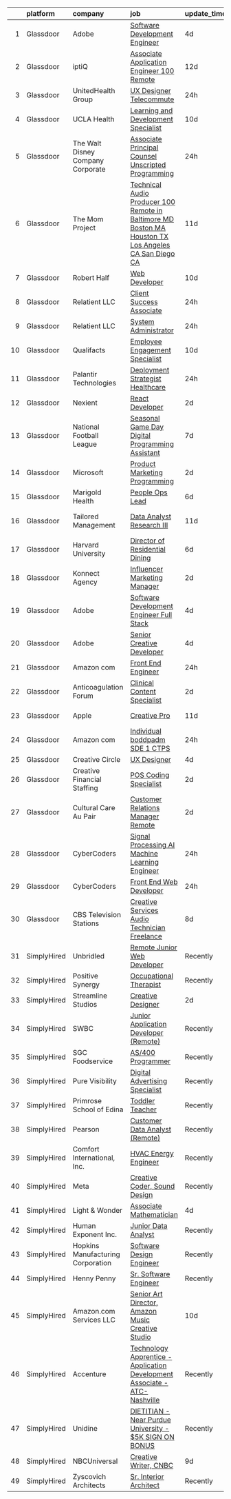 

|    | platform    | company                            | job                                                                                                                                                                                                                                                                                                                                                                                                                                                                                                                                                                                                                                                                                                                                                                                                                                                                                                                                                                                                                                                                                                                                                                                                                                                                                                                                                                                                                                                                                                                       | update_time   | location                    |
|---:|:------------|:-----------------------------------|:--------------------------------------------------------------------------------------------------------------------------------------------------------------------------------------------------------------------------------------------------------------------------------------------------------------------------------------------------------------------------------------------------------------------------------------------------------------------------------------------------------------------------------------------------------------------------------------------------------------------------------------------------------------------------------------------------------------------------------------------------------------------------------------------------------------------------------------------------------------------------------------------------------------------------------------------------------------------------------------------------------------------------------------------------------------------------------------------------------------------------------------------------------------------------------------------------------------------------------------------------------------------------------------------------------------------------------------------------------------------------------------------------------------------------------------------------------------------------------------------------------------------------|:--------------|:----------------------------|
|  1 | Glassdoor   | Adobe                              | [Software Development Engineer](https://www.glassdoor.com/partner/jobListing.htm?pos=125&ao=1136043&s=58&guid=00000182101fdb8c87fdd9eeda8f9657&src=GD_JOB_AD&t=SR&vt=w&cs=1_e9135c3a&cb=1658127899993&jobListingId=1008003554571&jrtk=3-0-1g881vmuh2go4001-1g881vmv3ii3l800-b5be631a4082e851-)                                                                                                                                                                                                                                                                                                                                                                                                                                                                                                                                                                                                                                                                                                                                                                                                                                                                                                                                                                                                                                                                                                                                                                                                                            | 4d            | San Jose, CA                |
|  2 | Glassdoor   | iptiQ                              | [Associate Application Engineer   100  Remote](https://www.glassdoor.com/partner/jobListing.htm?pos=127&ao=1136043&s=58&guid=00000182101fdb8c87fdd9eeda8f9657&src=GD_JOB_AD&t=SR&vt=w&cs=1_55920068&cb=1658127899998&jobListingId=1007985889294&jrtk=3-0-1g881vmuh2go4001-1g881vmv3ii3l800-7daa09fb47151b72-)                                                                                                                                                                                                                                                                                                                                                                                                                                                                                                                                                                                                                                                                                                                                                                                                                                                                                                                                                                                                                                                                                                                                                                                                             | 12d           | Kansas City, MO             |
|  3 | Glassdoor   | UnitedHealth Group                 | [UX Designer   Telecommute](https://www.glassdoor.com/partner/jobListing.htm?pos=109&ao=1110586&s=58&guid=00000182101fdb8c87fdd9eeda8f9657&src=GD_JOB_AD&t=SR&vt=w&cs=1_b0b8a499&cb=1658127899992&jobListingId=1008011106469&cpc=F41FEAB56D215062&jrtk=3-0-1g881vmuh2go4001-1g881vmv3ii3l800-98bfcfcf4b77565a--6NYlbfkN0C8O9VKdOj_1Zh75e9_CvYhSsWVxS1Pvi5WUWhsf4w7FOqiBDV5gLd8UJrG7vSEtbuVIqEurz7H79cfViAr55EGaRf-8GyQEmMl7ZpGp60rRSnywwuJhfkLpEVsecywcEdp9zwd5riwSVp1i2KuNWq8UrVXu6mZ807XoFfyVYN-szIbP1PbJKqkGbj-J-Cix5N6gzuKB6qPNDhF4bio9O7ceBpH94EySC4pAbmHV8_OrSnDb5zvGWOxgD8-v8zp7JZkyfL0Wh0DFEfMlE_lfPnH6hzes1SExw0ZWd03izLKtlCXFU7ZV0aJWa6QO1WAck4cgRi_uCNHYMrDwCfIcjUcOLqlDKz1xqlZdBop5ApBjTZrgO6OHa5G05vazh_nN34xndBdxF7jMBtGaQwZkeu_Uw19gUmucFbguV_K04DMwA%3D%3D)                                                                                                                                                                                                                                                                                                                                                                                                                                                                                                                                                                                                                                                                                                                                               | 24h           | Seattle, WA                 |
|  4 | Glassdoor   | UCLA Health                        | [Learning and Development Specialist](https://www.glassdoor.com/partner/jobListing.htm?pos=110&ao=1110586&s=58&guid=00000182101fdb8c87fdd9eeda8f9657&src=GD_JOB_AD&t=SR&vt=w&cs=1_1c0cfdf3&cb=1658127899992&jobListingId=1007990782796&cpc=1160948BCBA38B5B&jrtk=3-0-1g881vmuh2go4001-1g881vmv3ii3l800-330d993920ff7a31--6NYlbfkN0DsE7ViekIsjp64t_8fXghHOV1s5s2e0k6cDP9wEyz_6tOierAtAOrZ7IjmluqCd6Xqz2k-Vr2jJ8WfNTwdHuoqJTq0UXRKHkILeW7YTXZwUDrQnUkY24iQm629VIBjksYgvNMwuwYUoHR1Ql1-sdTN2YG5SLPT9TiNG5cOPSM3pj1wi1gi8boaxyDbnya31Zmoda4aXjxwuwXuutb7H1Hnjm-1e8XNvsfRvKFEcJ_MqNvr6-Xpb5GMMUeeEH2MXBdaP46uiItnXUlthDZWQzur0ndQGi-mx63fJEBJI6s0NWwHrEOgFHW5oO7O90tJXjmmrNboCKXW49A1QWxwaa_OC5cNYfOmmAKGpAw6v90NErkQtCGP7XRykK4or4ZmWw1nmK3Pdh7M9xmG6nq5KXWlKoyksU-8MTiIsr3EXTIEp9JEc8UZz_gegq4TitclLDphrS1jqRrlLg6txdO8EegWSuKeSb8F6aMrVvYy3yIcNgYcSrUmjhp66fKvDi0dTUlffGhFaLlUXUqSXb00rQgyq81KMnxvwgGOMdN22qvUZGJ6Q6zVMB9eluqZ-9vjifgesmOZeKeldCPkKnsfuklJjuiULX8zn2EmHbC_LgZ4p5XJKLhM2dUTt2sTc7qn3Jr4m4POQzsidd89KoaF-lIItpnO_dGacs8-gmIB3lpn2VNkWybY7QKb84FY5a8VenCnb-eFxR37ekY2pI87WZqUmQXAQzQ4HfDN8vG2D1QbKDbjYJ99osNWA-W8J8GNEku8SezNO6luRHPE_wCbIKk-oHfzxh9P9tDsLEikH2bhTMXA4g8p2kXOGofg52LwTqgqxPuWOEJkjAoS-vfnbbnvtPPS-qwU9kZWaHTX9liNmu9xUmCUVZN-KxvXQmPCZcCTlQ0bNnrFUYnoBciRGLJNbUTLcneALD6-U70Jsk0MZ8VNvNhNV--t3oT4S44l-XoTwQ9JfE2JAcGuL31vQMivr-ue7JtYNbEO0w8v7IV12l8AwDLrMSBPAbLuSqFnfxij72yRnaCwv1iCLyv7L5A8vomNet5mOoQg_pqHaCIroW5Q6XNWC61unszPX87F6ozRouklEH_8PjKqiutQFkm4pVqTzqfSo_dgX4X5T0dW5zoM69nI-Xju) | 10d           | Los Angeles, CA             |
|  5 | Glassdoor   | The Walt Disney Company  Corporate | [Associate Principal Counsel  Unscripted Programming](https://www.glassdoor.com/partner/jobListing.htm?pos=102&ao=1110586&s=58&guid=00000182101fdb8c87fdd9eeda8f9657&src=GD_JOB_AD&t=SR&vt=w&cs=1_973816e6&cb=1658127899991&jobListingId=1008011056705&cpc=7AD1D84939BBEEF3&jrtk=3-0-1g881vmuh2go4001-1g881vmv3ii3l800-fd07a8891b126c05--6NYlbfkN0DAFTyt7pbDCC2JPO79CSdi1dIb81yjczP5qsKcZIxgiYm3-7g-689UEQatzShMJRVgGzwb5xpjDMlUnLc_aF8xkWulht8rfkYU4k_QrOHLIygJDbiBl2PkJ40pM4AZ4yKXJ0Hyj6t_WIrywhyaQ88XMn73_HCwKt_oVOD1Jm4Qt_aTPj6-FD-fMGhICHgNSZRww8bDRBwrkACejO_wFyGKnp4pBxr1Aq6wvKkJhNmd5qpLqAb1YJfaZdnITX-GjFwx4GlQmaFMAD2OS2TlwAIQtJrtF_Tsn6xG0Kx540X4tv_crx27exMiXpVKknG0zeu0BRHv6pEXe_pgheM0ksjBbP-OOcVRSDcVUbJYUdjncde38Z_PqFoBD-EYwLh6wEflHrTaqXMJA2oB7Hi6DHZYSK8_4Bs7ty01YT6I3tuET6wLEwTHth70NFfOTze8gQ7O7NMOD5CEiQ%3D%3D)                                                                                                                                                                                                                                                                                                                                                                                                                                                                                                                                                                                                                                                                                     | 24h           | Burbank, CA                 |
|  6 | Glassdoor   | The Mom Project                    | [Technical Audio Producer  100  Remote in Baltimore  MD  Boston  MA  Houston  TX  Los Angeles  CA  San Diego  CA ](https://www.glassdoor.com/partner/jobListing.htm?pos=114&ao=1110586&s=58&guid=00000182101fdb8c87fdd9eeda8f9657&src=GD_JOB_AD&t=SR&vt=w&cs=1_5f023dd5&cb=1658127899992&jobListingId=1007988539551&cpc=F583A5AE0DDDFE3A&jrtk=3-0-1g881vmuh2go4001-1g881vmv3ii3l800-7bac9cef539cd7a9--6NYlbfkN0BDp_epf89aHDQhKpPegNJQ_ldQpEFZQsM9OcONMGxWx6pU56EKHF58QjVdAUvn2gXUxOy81zqOkikHhuSXO8935v78bWUTf88SL772kJbWAuF8IiidmfAHfdI2leACEYIibKIkrPYQ-6fc3I6d1h7A7tbUIPK7V_aTahu4WIQfi9-jNjyr1tmi0Yd-FUZ7k5AA0j25kTYRbBAtFm87RwmhC4Kxk_kf3k3cyZCQaBrjuGt3cDG55sK1fFfFzTsk_uJ4yg--p6YaB-clqeUCFql5GYco1skRcHN4eLyJgm85the2M_ZNDlq0udJV6A9z92dk6C5RzB0kZHupIICwYnRPjmpSUafQevqJokb0favXrq_nmWq_yRpl_gSARoyCmK5OxyxmJRn1oVG38fyoxu0TE4kSepwV1SIhLp8-QUvb24i755AtdUShDo_SzMC1lfFUyMI4jMqkiomQ7Zd673vk9XlPj4dPDcJdX779MWB9TUHRzzKqc_9DPW8KFbNbdm5-Q8ED6xkxKc63_e2TAAtjFkmDabrFuz4YZaCTamBwscAuN5GE3MiODT_nXBAnjpy7xTJOnGtWGA%3D%3D)                                                                                                                                                                                                                                                                                                                                                                                                                                                                                        | 11d           | Houston, TX                 |
|  7 | Glassdoor   | Robert Half                        | [Web Developer](https://www.glassdoor.com/partner/jobListing.htm?pos=115&ao=1110586&s=58&guid=00000182101fdb8c87fdd9eeda8f9657&src=GD_JOB_AD&t=SR&vt=w&ea=1&cs=1_c2355e3c&cb=1658127899993&jobListingId=1007990780918&cpc=9C2286EA3771AAF6&jrtk=3-0-1g881vmuh2go4001-1g881vmv3ii3l800-4e871807178d993c--6NYlbfkN0CpzDdaQkua3np5pkmj49lKioZwmwxQ-yx5plwbYmV_M7ZUsoYMwH68_KcsVW_LscGwPyKmHR-SYrJS3FYEc7Rb848HCMuqBZ8OsZWqwCWSQhduReGH7hnVXFcr1-za0L4V9vHZPOEOMXdN3LHEGjfIjpy25d1Y5dQuh1qjb3vUk5uvr07C5-U6t8NetSY8aYeqPF6XJy72APkec--V4xIbzHCuCsfnmgTcvsTkHpSKOL5NQlY_f3J0i_H79tI574VbKoAGXG5TycJz5EI0tChUvxUFbfvK3n32kYkx34xR92o3i0Hj0Cnz4cZTHZiKvvY8EAYy4yNCKGZ7yo-4E9ltoIriN6OXiCkgLT2ku1AQ9VQrVk2GCaI9KAfTCeqXwELWz8QVBTcdGVVFRcHKUTC9cKwZSYUV-Nl7hfvAVlDoz4cM_Qz6ELqLvk4Nc3ZDAcIUNyk9i8pxo3JcgU7d6nnejtmLdpwBrDSPAhW1ALoWaDKU5a16ycXneIaO-r8JB8jJHPEtXx-BktEU5OTp_nipIH2qqHcSWIQi0-ogpFzGuKrRbfsE5FzO)                                                                                                                                                                                                                                                                                                                                                                                                                                                                                                                                                                                                                  | 10d           | Melville, NY                |
|  8 | Glassdoor   | Relatient LLC                      | [Client Success Associate](https://www.glassdoor.com/partner/jobListing.htm?pos=119&ao=1110586&s=58&guid=00000182101fdb8c87fdd9eeda8f9657&src=GD_JOB_AD&t=SR&vt=w&cs=1_6035c0ee&cb=1658127899993&jobListingId=1008010206793&cpc=B101C867B3EF2D75&jrtk=3-0-1g881vmuh2go4001-1g881vmv3ii3l800-7b5e14ff31bf9bf4--6NYlbfkN0D0ff9e8Lfwlpl5zGbQmpn59AL71QmFd7VKOAnfyjZzp5sdngV8WPgYe0dov1m7Y2lr5BoY1YblD3JVKSKB9pef-WgWpmyybjb--41kFisvJ1u03Cm9QDBvYoemG4IwKXy6Umy7CuXiEPZls4m4wKf2M-I3QRcPeRvcBodVjU46kqpDBkTR_jaXhk2x9aGVK_AUSmNW-jIAHFZ0nD2oBpyjjQvY-WscuUqfV7Xr6SB1gAr1bw51BdqbE-BVPRhM6ksTxNoDilnbVWj_OaTH559OEkSy_wdxw4AOQINcMCy3_sJnNpoxR4W15UcYjiTRwkPesBAghrmXJ-aiakEgVH8dd_vgqEnHoGaI3gfSNZFJKOh8uEkl8-1CcfnGz1Mg1n6TVgMjGNfH1wodr2PJHAySIK7M_y0ug722uAjUigH-1LAjfTSu29bdnA_EmGZA93cHhIPrDN-hgFhdYZWcfjbWvolnY_Y1rrh2PVl47E54Ng%3D%3D)                                                                                                                                                                                                                                                                                                                                                                                                                                                                                                                                                                                                                                                                                | 24h           | Atlanta, GA                 |
|  9 | Glassdoor   | Relatient LLC                      | [System Administrator](https://www.glassdoor.com/partner/jobListing.htm?pos=118&ao=1110586&s=58&guid=00000182101fdb8c87fdd9eeda8f9657&src=GD_JOB_AD&t=SR&vt=w&cs=1_85c7dedc&cb=1658127899993&jobListingId=1008010207183&cpc=0C139D4CAD5A6DB2&jrtk=3-0-1g881vmuh2go4001-1g881vmv3ii3l800-e0d34aa653a2b8c4--6NYlbfkN0D0ff9e8Lfwlpl5zGbQmpn59AL71QmFd7VKOAnfyjZzp5sdngV8WPgYe0dov1m7Y2lr5BoY1YblD0P6WV25hIKs6bQlGkI6SJv7O-XdM1lOvKG3PW8YsaG6gzm7Fm8DnM3a2sWRN4PBbmKOLxc-sJai_LFbHooFDnkNbswistAWhDR5WpZu3xHz4cJXd9uxLce-VoJXLTBdI_nrFOJ2vDA7RKVX3VyqK87t2Thmp0SfyJcaOyML85Y7Gp_oHB690ajeWMeZ8CtXKkYCWekk79jBQ8b9yitgPOXKkRZQ7V7FcJxBFImu5WX69j3LAYZOq4JY6Qjr3nx1zHlobVBqyojugtJNmkAwohyiJpnAN8RYdhvbGMRcFabwa_EOo-AqjETbJ9t82ct2TnR1kOjfnaEoN_m-FzdgNYm_s7BsGRTVyIJ8nmjvFnAYT4vYH0tMaVjAzngMKGQozsCPm9RST59hnYV7qP77rZtRF7Vsn4XSAQ%3D%3D)                                                                                                                                                                                                                                                                                                                                                                                                                                                                                                                                                                                                                                                                                    | 24h           | Franklin, TN                |
| 10 | Glassdoor   | Qualifacts                         | [Employee Engagement Specialist](https://www.glassdoor.com/partner/jobListing.htm?pos=111&ao=1110586&s=58&guid=00000182101fdb8c87fdd9eeda8f9657&src=GD_JOB_AD&t=SR&vt=w&cs=1_35210089&cb=1658127899992&jobListingId=1007991438396&cpc=654405A9B1E0A9F5&jrtk=3-0-1g881vmuh2go4001-1g881vmv3ii3l800-2584793c651a88ec--6NYlbfkN0AYKEKDyGHLygmGhX-6tv-B1LViv69AamY6Im9ukJksPlKuN9IRUEQr__BpnnEMV3b3RaJj5JapM88zuKJBV-G3cqGPDrIzxo-Wy4fdvgTweoSU62uXwxW3yByyHx-BQyTkyljZIGXhCs5jgsubY1D2IAW_VUz-3BKgduNC2_U5oYJM6KnI1J7Bnx4DjU_bs1bTlndhosjj9wWsceqzIbO9bZbJOVZp4l_txppXKkLbhuUFq-jM5rb4HSeBUEjfo-Pl70-cktxGlckDRB5N01HUChQTf-tu67-5BJzzYaqfih2jraXWG8qivaIhpvB2jRQJojgV_kFxpUikFkyXSRnPwOTlCUrenhZQ7g-0ZETlnbtdLpQsGBMfBrBGnBqHRIe-1z6dOES1814LoQUcsQs-MAry3IXLKTApUC3ZLQrhcTvc4xtQ188G7XSIjxK_xremd1d4BtvwQR1Wl0uDIFsCGmlqdMx7_zk%3D)                                                                                                                                                                                                                                                                                                                                                                                                                                                                                                                                                                                                                                                                                        | 10d           | Nashville, TN               |
| 11 | Glassdoor   | Palantir Technologies              | [Deployment Strategist   Healthcare](https://www.glassdoor.com/partner/jobListing.htm?pos=101&ao=1110586&s=58&guid=00000182101fdb8c87fdd9eeda8f9657&src=GD_JOB_AD&t=SR&vt=w&cs=1_7ae7b86e&cb=1658127899990&jobListingId=1008011047747&cpc=98EC36F1896D89DA&jrtk=3-0-1g881vmuh2go4001-1g881vmv3ii3l800-3908bbcba1bea28e--6NYlbfkN0Brd2bbJv--kwJLf5E6dthOUocw0FyT9949Kzz66cUevmgVuLUFWYj_oOBcuZnSDrMYJpW7PEsTpMPSPWUyg61u9Jis30SReBz0nFVigmkhZFCPv9Bm6klwoesRIhI98bNNIlFEE6HOv-4vCSSJBDCJIupdUYTXX0D4xbv023KFOlr1GtucQJou8uSXSP8gauWTUu20dysV5-8T8yWNu_HIkh5Q_QioI8FtZYDI1g1LipykdcLhDOjVmIHwzd1YPkCaaVkxsCfRpp3UYKoyF6sG3hM2p7ujeNDZU6ju8rJZZ2JPv8WZx3MM9jkWnd7ldqgwmpkW44-Q6eu3bb1_dJHlSMbXxLPJsqZC0dVblFybMTpY6-h6sRYSgd2PkfOlLaZ6ehIJYQn9EuV8CZFoDrLLRxkVwP8QMHk0U8YFra5xkhrdCSh5UG5NgyRa0_6RNIJLpA7BKgewXw%3D%3D)                                                                                                                                                                                                                                                                                                                                                                                                                                                                                                                                                                                                                                                                                                      | 24h           | New York, NY                |
| 12 | Glassdoor   | Nexient                            | [React Developer](https://www.glassdoor.com/partner/jobListing.htm?pos=123&ao=1136043&s=58&guid=00000182101fdb8c87fdd9eeda8f9657&src=GD_JOB_AD&t=SR&vt=w&cs=1_407c3120&cb=1658127899993&jobListingId=1008008458231&jrtk=3-0-1g881vmuh2go4001-1g881vmv3ii3l800-4366c56c66f55a4b-)                                                                                                                                                                                                                                                                                                                                                                                                                                                                                                                                                                                                                                                                                                                                                                                                                                                                                                                                                                                                                                                                                                                                                                                                                                          | 2d            | Columbus, OH                |
| 13 | Glassdoor   | National Football League           | [Seasonal Game Day Digital Programming Assistant](https://www.glassdoor.com/partner/jobListing.htm?pos=121&ao=1136043&s=58&guid=00000182101fdb8c87fdd9eeda8f9657&src=GD_JOB_AD&t=SR&vt=w&cs=1_2165b1b0&cb=1658127899993&jobListingId=1007996531377&jrtk=3-0-1g881vmuh2go4001-1g881vmv3ii3l800-c549ffadd29cb65e-)                                                                                                                                                                                                                                                                                                                                                                                                                                                                                                                                                                                                                                                                                                                                                                                                                                                                                                                                                                                                                                                                                                                                                                                                          | 7d            | Inglewood, CA               |
| 14 | Glassdoor   | Microsoft                          | [Product Marketing   Programming](https://www.glassdoor.com/partner/jobListing.htm?pos=130&ao=1136043&s=58&guid=00000182101fdb8c87fdd9eeda8f9657&src=GD_JOB_AD&t=SR&vt=w&cs=1_c888946e&cb=1658127899994&jobListingId=1008008912258&jrtk=3-0-1g881vmuh2go4001-1g881vmv3ii3l800-4f5154f7a0cff1c1-)                                                                                                                                                                                                                                                                                                                                                                                                                                                                                                                                                                                                                                                                                                                                                                                                                                                                                                                                                                                                                                                                                                                                                                                                                          | 2d            | Redmond, WA                 |
| 15 | Glassdoor   | Marigold Health                    | [People Ops Lead](https://www.glassdoor.com/partner/jobListing.htm?pos=107&ao=1110586&s=58&guid=00000182101fdb8c87fdd9eeda8f9657&src=GD_JOB_AD&t=SR&vt=w&cs=1_403900d7&cb=1658127899991&jobListingId=1007997738686&cpc=A65DF3A704A48F9B&jrtk=3-0-1g881vmuh2go4001-1g881vmv3ii3l800-e1be7eead771de92--6NYlbfkN0BOXuGoEprab630UTZtlO0zSF92s9S7S2JAKfDpgJnI49BlnU3DVGQTM-7zZYjGq-5vmI5Tf-hepVuOmaFXeyFQsou5bZCpQAzB_bBDr6vPq9LtPkQc4qqif1bIk4rKleHs064MrjgFPLMksAR9OGTrD4xuPMftxg_VotDUW3WjTYh-7q-lw0wimkCqRQoE_7Qay-4cGLAwiWZd8vbQ_DNb6SKMakfcONyIXyiok1FQHc8IqSHBd7lF4HpENhjTUso3idt7WJAKiqI5z100NbsJUIT1ks_5Gb1kVxqbwjvU7SIeLtzIYVb9a3f4cyGisezQvD9bO8HgbJVqKrBKv0jMwy2d-vPtLkgcBdLzaHRqwgQBwgvgh9-Q6HFQg4fxGu4FvLGkS-fjhz3wlCnZXWaqBuT23XgUcoPzACJTmc4PJUgWtyCyGWvXeLwrlybwLQ_ih_QFtulNjTiZ6vy5S9KA5Zgls2M2OJWvILGiLE_2ICDQEF3IHFcHd9x1Lw2iI-PQpsTQJPgfEw%3D%3D)                                                                                                                                                                                                                                                                                                                                                                                                                                                                                                                                                                                                                                                         | 6d            | Remote                      |
| 16 | Glassdoor   | Tailored Management                | [Data Analyst Research III](https://www.glassdoor.com/partner/jobListing.htm?pos=113&ao=1110586&s=58&guid=00000182101fdb8c87fdd9eeda8f9657&src=GD_JOB_AD&t=SR&vt=w&ea=1&cs=1_f3866577&cb=1658127899992&jobListingId=1007987680082&cpc=9C2286EA3771AAF6&jrtk=3-0-1g881vmuh2go4001-1g881vmv3ii3l800-4833956bec4910bf--6NYlbfkN0DI_pqscLjs9LkB0jlO39g2s8RE9SCHTdataN4HV1TulOhZ0z329_ogG-6clXQP_C10iN9JV9SHr2xMSx43SraNm7aVCWCfQRW5_aOJ9NmwCjnrfBRnEbzRpfotr21fC-7-sqraqCHUbo-m8MREZFpM5ZaWwt3YaAZh0Jwl6tgAU9VwoJQ7kX9ym7GyhCKJ9LJ4t26fNRKw-pma6Zb8VTlin0nKm_l5OfW4zNkZgfocY93Pg9fOoCaKc7dLtB72Se9uY2qPyHZx038wwwZNA1X51UO8WsWK2SAhvplDPghtisnipyxFdEwRxnW5v-Ou-nSeNd0ndkEwfEhi6QB7nNHd2uZjnhnPeGemCp7b43seFfm_bcKXjwOMUqwtPd-Wyyb0-glwkjEM8HPdHbmHpH2o0dW6LnsuBl5aqu-0eJ-EMeHOHjRBLxAVRwQTPdv3bIrPxxssACRRbryFgk5qzJJlqroaGO-m3j94PD8ftxdor9XiUXhXJDCXThWa0hRRMGgoKL7jkiwvrFI3aoU8pPxTtPj55NKJCUA%3D)                                                                                                                                                                                                                                                                                                                                                                                                                                                                                                                                                                                                                        | 11d           | South San Francisco, CA     |
| 17 | Glassdoor   | Harvard University                 | [Director of Residential Dining](https://www.glassdoor.com/partner/jobListing.htm?pos=120&ao=1110586&s=58&guid=00000182101fdb8c87fdd9eeda8f9657&src=GD_JOB_AD&t=SR&vt=w&cs=1_5c581a8f&cb=1658127899993&jobListingId=1007997788604&cpc=32EE424DE2B657EB&jrtk=3-0-1g881vmuh2go4001-1g881vmv3ii3l800-87ead80fb34321b4--6NYlbfkN0D0ff9e8Lfwlpl5zGbQmpn59AL71QmFd7VKOAnfyjZzp5sdngV8WPgYe0dov1m7Y2na9gl-aMHJVJ3lMzEeSp_RY0wC23w2aj4Xn6dTnwbX86AdrskiaTn11upQSkG-P1HINlevSczPsLV9IDk6elNvhrauwYTbsfteJlp380FZVRYJZVO7OjXYGTRObhT5kP77GPN-YQjMxXB7P2ExCBXeui2mHWJpGupHrYph73Zm3a69Ld5a-ke-d84apsE4WDYEQ0374wUe50jf10V6sem6cCyuOidF3tx78vu_HByNfCOge_2FZ4WbRXQkZQm04HPHQNlgmWrXkjx0qwwYrFyQ0nef60k49Wiz2iDaHip9Vx4IlbN4HsL88AW5IYRGrgGcv1---v5wqKR6BtSpZjdnuHl4FeAzV9b7kDxfMch9i8D-Ht9WrScqcX22fAgd-BNYqb126V6BcKb2LN_VZyJGBGv3TI07uuU%3D)                                                                                                                                                                                                                                                                                                                                                                                                                                                                                                                                                                                                                                                                                        | 6d            | Cambridge, MA               |
| 18 | Glassdoor   | Konnect Agency                     | [Influencer Marketing Manager](https://www.glassdoor.com/partner/jobListing.htm?pos=103&ao=1110586&s=58&guid=00000182101fdb8c87fdd9eeda8f9657&src=GD_JOB_AD&t=SR&vt=w&ea=1&cs=1_febcc68e&cb=1658127899991&jobListingId=1008007898542&cpc=32EE424DE2B657EB&jrtk=3-0-1g881vmuh2go4001-1g881vmv3ii3l800-c9b0c73b85343789--6NYlbfkN0A-7AasZqH9Qn1Anb5-SGr1cEoKuvdHr_Nh2LwbaEhTGJGcV9CkWOu1jhBm-PfjLclG1mehBXNU3R8QuWODhVKNsvOoX8jDp3iADoL821k6Sr7AjIDvQiFIjd2F9LW2Q6N2j7Kr3_TDHLm8kscPTpAc3nMTlaXj9dl6lGoqtvnhfVtYLLLRubimz7luRSn9HdG9df9heNln_Urf-O2sKriweJV6pT13VOwuinuoO83XUrsYZdtWgFTvlVtMo6JolSuSGzVzmTsHYdmqHJGdtCuSdLlgb72qasWp23vLmUJcoNiYXSirb4aYnPKV_4eZeu77mc0BytjT1h7fYntRJ23t8hIqK8eE5ns3j3Qg6637MPv6b7-mCT59ChkMny5cOsrDLHBAgM_5MEKyKoa-h6XTjFZ58f7cAhnQcno4wH-Dfc9jtl2IXa5VfHunCXz6pQVllbO2BBPSMd2W7gEf05EvbXHDZoUXOHYie5a2bgQlqb42QuViNRF2rnpsNcNypAQ%3D)                                                                                                                                                                                                                                                                                                                                                                                                                                                                                                                                                                                                                                                     | 2d            | Remote                      |
| 19 | Glassdoor   | Adobe                              | [Software Development Engineer  Full Stack](https://www.glassdoor.com/partner/jobListing.htm?pos=128&ao=1136043&s=58&guid=00000182101fdb8c87fdd9eeda8f9657&src=GD_JOB_AD&t=SR&vt=w&cs=1_7d555bf7&cb=1658127899994&jobListingId=1008002529352&jrtk=3-0-1g881vmuh2go4001-1g881vmv3ii3l800-29b93aee060a1e5e-)                                                                                                                                                                                                                                                                                                                                                                                                                                                                                                                                                                                                                                                                                                                                                                                                                                                                                                                                                                                                                                                                                                                                                                                                                | 4d            | San Francisco, CA           |
| 20 | Glassdoor   | Adobe                              | [Senior Creative Developer](https://www.glassdoor.com/partner/jobListing.htm?pos=122&ao=1136043&s=58&guid=00000182101fdb8c87fdd9eeda8f9657&src=GD_JOB_AD&t=SR&vt=w&cs=1_92ae1b83&cb=1658127899993&jobListingId=1008002527802&jrtk=3-0-1g881vmuh2go4001-1g881vmv3ii3l800-4f8cd1bf38d973ef-)                                                                                                                                                                                                                                                                                                                                                                                                                                                                                                                                                                                                                                                                                                                                                                                                                                                                                                                                                                                                                                                                                                                                                                                                                                | 4d            | New York, NY                |
| 21 | Glassdoor   | Amazon com                         | [Front End Engineer](https://www.glassdoor.com/partner/jobListing.htm?pos=105&ao=1110586&s=58&guid=00000182101fdb8c87fdd9eeda8f9657&src=GD_JOB_AD&t=SR&vt=w&cs=1_e70bef8c&cb=1658127899991&jobListingId=1008011043217&cpc=59DEFF8D475298C3&jrtk=3-0-1g881vmuh2go4001-1g881vmv3ii3l800-652149bdc7bc2ffd--6NYlbfkN0CKJOvZ2V5IrJ1cL6f27LnM8XR4tisTi-a8V3t-dR9dwsgFRvlGUQc2Ve2CGI8d6VPgjpgFOEFyHyWz2rT0nYCZYRhUT1qYEGrNtqewhBv2SzMrvy7dWEDSy6EUIVHnaQZbnt3cHrXLEl1mJENS_w-JMWEfnz7nB3HsHVRyoDuQL3jSVoPRAqo_Rb6M4S0mt98CFWMTKoaLpFCrGGFSW3boH2E5vg_lxBv32mCL18BPCYxkmtSuS8u27sjqSmObvX82P4ns_BhwOrsHWd83P-aGdj0l-kQRQHqKkPyUIlF3X_Z_GMrzM-aMauyaLPSgqpdoVcystvfbM_chQh41wMP1Mbnv9IIoT6FvoXi4WzwhhG81xU74m5xyY8QauPuwjKmYJQ3Ck4DtijzQMSd27bfdceezKGbeyRfAGPqkVIIQWWfVgYDUDVBj)                                                                                                                                                                                                                                                                                                                                                                                                                                                                                                                                                                                                                                                                                                                                                  | 24h           | Seattle, WA                 |
| 22 | Glassdoor   | Anticoagulation Forum              | [Clinical Content Specialist](https://www.glassdoor.com/partner/jobListing.htm?pos=104&ao=1110586&s=58&guid=00000182101fdb8c87fdd9eeda8f9657&src=GD_JOB_AD&t=SR&vt=w&ea=1&cs=1_422dc509&cb=1658127899991&jobListingId=1008008443843&cpc=149B3D5996025BBA&jrtk=3-0-1g881vmuh2go4001-1g881vmv3ii3l800-5b3ebfdf96169979--6NYlbfkN0DZZww-p_mr8GWlqIRBY21Wjl_Fk3kglyx5_HcxykVqwaDFSJjVlUl4I_54aNUBMNxPl_fkJ-ArPdjW22swiXhUJ0AbUYP_enp1n_T36AD-_ykpuqrig-s8XuMY0ztetBA2pBq0JhEpSm_6zcn8w-842hUa35kMRoyUSFMWJxwENnJvKJvE0PtP0TV7NkToAwPv2zBYPRR4XyxkM7pPi4pCv_ifKS4wZ4h3X7yxVBwKI67TcyXIJx8uL481lhW4kR_ka01jWtsrFSGe0Y3MYle2IANg24LIxFW6FluxwlgNUUJOWpFCvXYACJdblO2yOJY0ESfrOgtvb1VO5EE2o-OAEJCoeGvdl7EcTS-o5DVkQ-mAO155mRTpHsUHaF88bcoTv1zqNYx6coO5hQPmvbojQDEYjvwoqemeDBy6GeMIUiG-sLkx-3hms6itbiK_zLEFJbk7nTlwRQKP32g1X7ZGVd-5UmxJtG_OmJ22jBGlxNubqJMYcfYiUAE48yuu6Cg%3D)                                                                                                                                                                                                                                                                                                                                                                                                                                                                                                                                                                                                                                                      | 2d            | Remote                      |
| 23 | Glassdoor   | Apple                              | [Creative Pro](https://www.glassdoor.com/partner/jobListing.htm?pos=124&ao=1136043&s=58&guid=00000182101fdb8c87fdd9eeda8f9657&src=GD_JOB_AD&t=SR&vt=w&cs=1_fb75049c&cb=1658127899993&jobListingId=1007987021928&jrtk=3-0-1g881vmuh2go4001-1g881vmv3ii3l800-d1d7b3b5f840f95d-)                                                                                                                                                                                                                                                                                                                                                                                                                                                                                                                                                                                                                                                                                                                                                                                                                                                                                                                                                                                                                                                                                                                                                                                                                                             | 11d           | Nashville, TN               |
| 24 | Glassdoor   | Amazon com                         | [Individual  boddpadm    SDE 1  CTPS](https://www.glassdoor.com/partner/jobListing.htm?pos=106&ao=1110586&s=58&guid=00000182101fdb8c87fdd9eeda8f9657&src=GD_JOB_AD&t=SR&vt=w&cs=1_e61f1b95&cb=1658127899991&jobListingId=1008011042997&cpc=DE56C24FF6DEC286&jrtk=3-0-1g881vmuh2go4001-1g881vmv3ii3l800-4878211574c5376e--6NYlbfkN0CKJOvZ2V5IrJ1cL6f27LnM8XR4tisTi-a8V3t-dR9dwsgFRvlGUQc2Ve2CGI8d6VPgjpgFOEFyHxBn6kyDChD3_R7rMnUSCwwUO942-oz9Vh_JAi5OE4PrwTKXR6zm1Jka3nCJ07Tue9rw5U-zKPX5HFyoLer4tloISF_EYURgW1lK-SgEGlJxQv6c7Ak9BtbgwaQ0bNrUyMJk4CsS2qgsItI_zgZbD0mmaiGAv7z40cl-pf2R3psV-xXh2FWoUem1afOhI0eK8A4ruFwYEs6U1KkWUPsz2kTxvBTS2TrCqtd0vnomCxtR5HEnvzClpuuKoAMXiwIu3-ooEzBD90ExxLiEtxqcz9kNOSCUtdyUJgTQdL_s0c4uEAMqbDw-7dvsrkamnkAwktySidVq-GIsOgZrl9iyO2a6lGgjG2RmTc6fqmxdnju3)                                                                                                                                                                                                                                                                                                                                                                                                                                                                                                                                                                                                                                                                                                                                 | 24h           | Seattle, WA                 |
| 25 | Glassdoor   | Creative Circle                    | [UX Designer](https://www.glassdoor.com/partner/jobListing.htm?pos=112&ao=1110586&s=58&guid=00000182101fdb8c87fdd9eeda8f9657&src=GD_JOB_AD&t=SR&vt=w&cs=1_f610830c&cb=1658127899992&jobListingId=1008002398582&cpc=654405A9B1E0A9F5&jrtk=3-0-1g881vmuh2go4001-1g881vmv3ii3l800-45ffa038fe01b75c--6NYlbfkN0BPwlZa85gbT4Q3XYQoU_uQn0Qmw9zd_9UNfmcwtqAVud1yvyq1Z4UAlx1bxhDUi3LcJ97tdGRNMkcSgYo5bTSfVY3ayyvLl9tTbGzlUTO2DBH1tV5OadITi9ifBl_GXRGZzQpeCbHhvFi-DOrYx8lNt3V_mbeXTLylhZuDc_aVL8lE-2UCdTX_asqkEZQ_yFV8t6sdjSGxgghhxEyVcucf7ZbwBlkTbNeQkIdjipbbtByN7rX4LFkeDqL9bSxJRDuF07UqV0xw_9uN2rQup1U3MOZ6XhajUxjtyDLlNaQZTXU53Q-Ggk205dNOyN-kKO_iZ6_foXeYfC1Fj10UzbjpgtuD-1XARyCvPKsuTPqc1LwbZHhaI-2JVyiozW42RXe7QUizZtdO1ScIXZL35c76P_kI5adIqWI2GMODFuwbX7x3cXA5kCujwAyvhq14jDZwIVMuL8LjrMBiNqw2j3g_R_db-InEmpeHnFk-8Nrln0nd7iVzVzEuIde1X7TT-b6izJLU3CnQfA%3D%3D)                                                                                                                                                                                                                                                                                                                                                                                                                                                                                                                                                                                                                                                             | 4d            | Atlanta, GA                 |
| 26 | Glassdoor   | Creative Financial Staffing        | [POS Coding Specialist](https://www.glassdoor.com/partner/jobListing.htm?pos=108&ao=1110586&s=58&guid=00000182101fdb8c87fdd9eeda8f9657&src=GD_JOB_AD&t=SR&vt=w&cs=1_3271af4c&cb=1658127899991&jobListingId=1008007857735&cpc=6193B0C32834B022&jrtk=3-0-1g881vmuh2go4001-1g881vmv3ii3l800-4ec3638d3d077874--6NYlbfkN0AyIsnDczwcVDFrYpf5kat3hxWjSi6qx3YGCfJB8v0u0o0lIgfjDfB74gAIfS0XTxUlVDu5hKpoUh_wJzrGHq5ho7Tb-qMSFMchAqZ3s7vW2YDEBwBkBgSMdDSBZJfueCmor0LwII6EqwqwDcrrQ6rXhTNP892BxxNCzlW6cz6xZ6TSd6y9AWt0AjRfIrTVso-MNRh4ccYyJlgREoKlCvuGqqOlU1kqF95f3APuSFPf39Y0Ji2acrOoLI37Z4LsaHlD3ISvWHheTjvbsezWJWC_zGhakxZViRSBi9KToiAGPMP8XNOOGjsq_M_m-aFDiyVXMfGysQqfV_GrZTLTW3ROuXa6suTPefdJCfzNF8mPnQIP-mXOUQGDdIiCfhZO3pvbemWeL8IEvOpP-pt0bJAUVTrIWXtBqrycziWgUeNhpRPS9MSshcW3inOsrGNN5vQCGYAPUFwELtNakkGHpkFViyFinaiwyGr6t1IJlpYgi7Ty0uX23n4dSF-jkV7VB1x63sYQtop1phuTuBKRkLjZ8yPnLQrS-brFLFebfeZu2rRl9eAJthwuloUEktvjz5H3TNLHxZhoP9xvNXlSnXsAnk6WePKPbP_AkACqJV1wfQ%3D%3D)                                                                                                                                                                                                                                                                                                                                                                                                                                                                                                                                                   | 2d            | Wisconsin Dells, WI         |
| 27 | Glassdoor   | Cultural Care Au Pair              | [Customer Relations Manager  Remote](https://www.glassdoor.com/partner/jobListing.htm?pos=129&ao=1136043&s=58&guid=00000182101fdb8c87fdd9eeda8f9657&src=GD_JOB_AD&t=SR&vt=w&cs=1_7f0299f3&cb=1658127899994&jobListingId=1008008932070&jrtk=3-0-1g881vmuh2go4001-1g881vmv3ii3l800-62f80a4ff98e637e-)                                                                                                                                                                                                                                                                                                                                                                                                                                                                                                                                                                                                                                                                                                                                                                                                                                                                                                                                                                                                                                                                                                                                                                                                                       | 2d            | Remote                      |
| 28 | Glassdoor   | CyberCoders                        | [Signal Processing AI Machine Learning Engineer](https://www.glassdoor.com/partner/jobListing.htm?pos=117&ao=1110586&s=58&guid=00000182101fdb8c87fdd9eeda8f9657&src=GD_JOB_AD&t=SR&vt=w&ea=1&cs=1_f091d572&cb=1658127899993&jobListingId=1008010211264&cpc=F41FEAB56D215062&jrtk=3-0-1g881vmuh2go4001-1g881vmv3ii3l800-c8f2b10b991bd65f--6NYlbfkN0CpFJQzrgRR8WqXWK1qKKEqALWJw739KlKqr2H-MSI4eoBlI4EFrmor2FYZMP3muM0MAK12PrKEhX-7BvAiAHXmHJc3DJS6zmKEA4aTHyFw2ZhgDXOrcNoOXKJwvk9QWkn6d7sbErK-VIOK81Ua7lltI2seh8F1xoNMeDVT4EGqKdZnjkCWp4QSDuL2fqM9JRLXKkTzYSNvHPpv2q8rUL7cHspRyMJ-jcRGlrkqvMEjgJ3zPk5XVm69WMAfJ-YMT2hyNjC5vsGkxYiqghetAdiNvbbeW_CxnY-88vOWMvZh3IUEM4CJvWI9mOeICYnlBfzcBhYvfPa5kpSi4DHO3OzUXvd-eM0V5zxDd0uSKHGl9v96hWcdyglGVD91jo69s2hkpt4KGF9G6fzvyRz9B6MpOZ3N4-75CYnTP-gsSBcQeBXWbuybeiNhcKct2R4wEzLCo2TNWBeslAqGIts4ywMX_X82DwLC71LN_gUK3Nnan75yNAguQQIzuGoo8alreakuIbRCI9BjCh4qch_TT34SUK9u8TOH6Jjb4zBOL31xO0smmlzwEwsu5bsB9_1OATb8MqFcEaxx40w9SkCN1cGWbpbnBkbZRhOqX7d4TbLwCO_-1aInOy6ncpLCWnbhssEuzzoQGNYj3BApZxGA2Q-tZBtN_3hQDTZpKkXK2wTn3sR9RjX1fm4tTu9xbRUGFUN39JoZs9GXbo9MxWl6z4_BQ-JS5fBLL4hnNv1LzaSOxzX0FRf1gi4S9SEJqcoZ774s3F0521XhWoH5OXMOAv7MnYTAVpY-htZBDDtC15mytEySitLD4AMYO5xcC7601QDDYRAzVsCaulYRA9t52DOsC0U2zRlFSD7YsECcQwTKk7fNXEHSHcbDIrZIF4M090gwzeoruNcIo1q3lzL-xoKl6YMVpqaqHxGZPrNFyXFriVrEq9v9-sXJHRFfZ4C8t6SkRVkqIfRjsI1WTRwADx7XdUlzU6C1b-9Wrhozbn4-127OBhJLCf2N)                                                                                                                 | 24h           | Capitol Heights, MD         |
| 29 | Glassdoor   | CyberCoders                        | [Front End Web Developer](https://www.glassdoor.com/partner/jobListing.htm?pos=116&ao=1110586&s=58&guid=00000182101fdb8c87fdd9eeda8f9657&src=GD_JOB_AD&t=SR&vt=w&ea=1&cs=1_df320aea&cb=1658127899993&jobListingId=1008010211667&cpc=FB7E4A1762AE5BEC&jrtk=3-0-1g881vmuh2go4001-1g881vmv3ii3l800-07ffecd5e54d40d2--6NYlbfkN0CpFJQzrgRR8WqXWK1qKKEqALWJw739KlKqr2H-MSI4eoBlI4EFrmor2FYZMP3muM0MAK12PrKEhfyjctuBfnFJPrhaN1CrbDgdUnJc2bgpDoh0-TLvT4QlW4EcPF4iSycENPwperyI_w0Y2IkuQzEm5nBr39v8GUzvw9VocSWcftIEFGAvuOi4_bVa1EnDZS4cZfMj179QMatXGFu16xD5EzwqwVxst4SOsMMmvNDUvF08nkciWpk8dMWvXrSVrNDQrVRwan005lbHdzkocgLkJvqN0XaUPCLA0hm0SO7C90-wjJw2FxqcIrcht8TEoRR8bKTcNufeS97EUZcezJJmYpLE325mZmK2QUDC9tRYHjTF7gmmfReCJel_gsI52L6c04rzZaJzcof364TqW26QVw6Y6vtXA1Z9Prv8uEqweCcoKuDXx3QVQqaG_9SJ90DcbaQGP2weCrUyxO0OqcoZteI3eC9eUySwXh2j2Pnr8it4t1uOfl0aSXNNK04pIJzaw7pnvnC7y7l6lQEvVELQcKm6aSsAlEBI5xo7H3Ad7wwNmP4Ruq7kU321VnOIz-Z3mTSa184WMu5AZBEtbkyeLi377YuCtqRFB6GZCi7qESBrQv7gU0yotZNKMuk1sbz6VakHEoO9AqyNSeEoa7toBzUFk47QNGWlWhFSA_9HVHv61CfzpAjJ720WIqMG9Wb4idWfwKfw5ShoQN_8hROqNIHQHh76SLvmJWe261s5LpG5ER4MTbG586NMXOeBKF7p1bpQn3Cg1tZciWnSVtWFmr7bZ7AzycPkAwRYQ696F7cfryXlllz_tE34vY-3uTD18ZW9-OxUUNNNMq3lHtWT4bQh3cM1-eiYMG-EnicyH7LGjF-FDZHTBPdl562IwND43ubROsE6bGU5lXFc55lgqD7bCXhp7XrzUIlB14QU02YN_oOgLLqjfjE2Cv3SmomAVISTWCeLJZ3LFvJGrW_0XYav8b0NzoasXKfpVIdhOd4t3zggoXmMtrxMECAHLyTscVdH8XJREw%3D%3D)                                                                                                            | 24h           | Indianapolis, IN            |
| 30 | Glassdoor   | CBS Television Stations            | [Creative Services Audio Technician   Freelance](https://www.glassdoor.com/partner/jobListing.htm?pos=126&ao=1136043&s=58&guid=00000182101fdb8c87fdd9eeda8f9657&src=GD_JOB_AD&t=SR&vt=w&cs=1_151ae926&cb=1658127899993&jobListingId=1007994399641&jrtk=3-0-1g881vmuh2go4001-1g881vmv3ii3l800-32dbe03df893c857-)                                                                                                                                                                                                                                                                                                                                                                                                                                                                                                                                                                                                                                                                                                                                                                                                                                                                                                                                                                                                                                                                                                                                                                                                           | 8d            | Boston, MA                  |
| 31 | SimplyHired | Unbridled                          | [Remote Junior Web Developer](https://www.simplyhired.com/job/Vbw1_Ms2dSj7RFprKMnyqK_UhFQ6q2TT--VckrAZdnGeJUjM7BYYYg?q=creative+programming)                                                                                                                                                                                                                                                                                                                                                                                                                                                                                                                                                                                                                                                                                                                                                                                                                                                                                                                                                                                                                                                                                                                                                                                                                                                                                                                                                                              | Recently      | Remote                      |
| 32 | SimplyHired | Positive Synergy                   | [Occupational Therapist](https://www.simplyhired.com/job/7fdPZUa1d8huZhfvy6Bq0_dR6nMYfCFpKMJFUBXbghS1JlSN-MmRhA?q=creative+programming)                                                                                                                                                                                                                                                                                                                                                                                                                                                                                                                                                                                                                                                                                                                                                                                                                                                                                                                                                                                                                                                                                                                                                                                                                                                                                                                                                                                   | Recently      | Seekonk, MA                 |
| 33 | SimplyHired | Streamline Studios                 | [Creative Designer](https://www.simplyhired.com/job/duQQsSzrqT-IN6ZP9CvQNy6jHSh5NpOXIir39Lp_-xW2yf32rJ1nYg?q=creative+programming)                                                                                                                                                                                                                                                                                                                                                                                                                                                                                                                                                                                                                                                                                                                                                                                                                                                                                                                                                                                                                                                                                                                                                                                                                                                                                                                                                                                        | 2d            | Remote                      |
| 34 | SimplyHired | SWBC                               | [Junior Application Developer (Remote)](https://www.simplyhired.com/job/lbvA9UoJ1YT55kIO7S2Ulpxv7LQVTaxbOFIngSE7fUQfp_Urb_Offg?q=creative+programming)                                                                                                                                                                                                                                                                                                                                                                                                                                                                                                                                                                                                                                                                                                                                                                                                                                                                                                                                                                                                                                                                                                                                                                                                                                                                                                                                                                    | Recently      | Remote                      |
| 35 | SimplyHired | SGC Foodservice                    | [AS/400 Programmer](https://www.simplyhired.com/job/z08Vm0kH-9tHjzB0m3KsBQbgKFBvuQiAtbIsIKoh1obltQegsFHLBw?q=creative+programming)                                                                                                                                                                                                                                                                                                                                                                                                                                                                                                                                                                                                                                                                                                                                                                                                                                                                                                                                                                                                                                                                                                                                                                                                                                                                                                                                                                                        | Recently      | Springfield, MO             |
| 36 | SimplyHired | Pure Visibility                    | [Digital Advertising Specialist](https://www.simplyhired.com/job/71_7BNTErcXZW7FEXhERodoUb80nskZFIXChq5xU8RIwo-n7k5U5UQ?q=creative+programming)                                                                                                                                                                                                                                                                                                                                                                                                                                                                                                                                                                                                                                                                                                                                                                                                                                                                                                                                                                                                                                                                                                                                                                                                                                                                                                                                                                           | Recently      | Remote                      |
| 37 | SimplyHired | Primrose School of Edina           | [Toddler Teacher](https://www.simplyhired.com/job/MIU_I4CfPKB2_C1VnWyqtSjMv8lOiwc8_aP25afLAH4Xyz8-pcyF3w?q=creative+programming)                                                                                                                                                                                                                                                                                                                                                                                                                                                                                                                                                                                                                                                                                                                                                                                                                                                                                                                                                                                                                                                                                                                                                                                                                                                                                                                                                                                          | Recently      | Minneapolis, MN             |
| 38 | SimplyHired | Pearson                            | [Customer Data Analyst (Remote)](https://www.simplyhired.com/job/-3rhxqXsrsilZQvPURYx-GEAqrBZKxVA3AV_7znddR5BPMpadStHmg?q=creative+programming)                                                                                                                                                                                                                                                                                                                                                                                                                                                                                                                                                                                                                                                                                                                                                                                                                                                                                                                                                                                                                                                                                                                                                                                                                                                                                                                                                                           | Recently      | Annapolis, MD +50 locations |
| 39 | SimplyHired | Comfort International, Inc.        | [HVAC Energy Engineer](https://www.simplyhired.com/job/cCLM8oMWzQk_k8lP4D3WsN8l6m_oh4L1_9FJEjzVApq2e3ynIDOGvg?q=creative+programming)                                                                                                                                                                                                                                                                                                                                                                                                                                                                                                                                                                                                                                                                                                                                                                                                                                                                                                                                                                                                                                                                                                                                                                                                                                                                                                                                                                                     | Recently      | Penngrove, CA               |
| 40 | SimplyHired | Meta                               | [Creative Coder, Sound Design](https://www.simplyhired.com/job/9a9P9EXZZjwb3fAPHFsjVOFtHWB-_8TmY8e-uzGqYIjO_8bJ7Xk8Dg?q=creative+programming)                                                                                                                                                                                                                                                                                                                                                                                                                                                                                                                                                                                                                                                                                                                                                                                                                                                                                                                                                                                                                                                                                                                                                                                                                                                                                                                                                                             | Recently      | Remote                      |
| 41 | SimplyHired | Light & Wonder                     | [Associate Mathematician](https://www.simplyhired.com/job/0tbMpOIyW7Oy7ByBp4WdIZO_2YVkfpoId8p7doXwK9Yv9UvOtlKncg?q=creative+programming)                                                                                                                                                                                                                                                                                                                                                                                                                                                                                                                                                                                                                                                                                                                                                                                                                                                                                                                                                                                                                                                                                                                                                                                                                                                                                                                                                                                  | 4d            | Chicago, IL                 |
| 42 | SimplyHired | Human Exponent Inc.                | [Junior Data Analyst](https://www.simplyhired.com/job/IlCwB23UxMzqZV2EnJ5FuqFgTZp2CpU0NB0jlz1h-C3va5-Xm7ioTg?q=creative+programming)                                                                                                                                                                                                                                                                                                                                                                                                                                                                                                                                                                                                                                                                                                                                                                                                                                                                                                                                                                                                                                                                                                                                                                                                                                                                                                                                                                                      | Recently      | Remote                      |
| 43 | SimplyHired | Hopkins Manufacturing Corporation  | [Software Design Engineer](https://www.simplyhired.com/job/qY8slYaw9wD2ocnPC4HaJoxOS535kfd1g9te5vVup0OD4IWDFxIROg?q=creative+programming)                                                                                                                                                                                                                                                                                                                                                                                                                                                                                                                                                                                                                                                                                                                                                                                                                                                                                                                                                                                                                                                                                                                                                                                                                                                                                                                                                                                 | Recently      | Emporia, KS                 |
| 44 | SimplyHired | Henny Penny                        | [Sr. Software Engineer](https://www.simplyhired.com/job/LiZKBOTj0ZrsxftEXheZ_ONIFGkZGRbZ6hqsxAxKj9NR8HYzJim9nw?q=creative+programming)                                                                                                                                                                                                                                                                                                                                                                                                                                                                                                                                                                                                                                                                                                                                                                                                                                                                                                                                                                                                                                                                                                                                                                                                                                                                                                                                                                                    | Recently      | Dayton, OH                  |
| 45 | SimplyHired | Amazon.com Services LLC            | [Senior Art Director, Amazon Music Creative Studio](https://www.simplyhired.com/job/vPJ5IkrEiLcuah-hORAHX8VEYZsdVN6mrqLZprFMfSVBweREqKvXYQ?q=creative+programming)                                                                                                                                                                                                                                                                                                                                                                                                                                                                                                                                                                                                                                                                                                                                                                                                                                                                                                                                                                                                                                                                                                                                                                                                                                                                                                                                                        | 10d           | Remote                      |
| 46 | SimplyHired | Accenture                          | [Technology Apprentice - Application Development Associate - ATC- Nashville](https://www.simplyhired.com/job/sy4sR4ei5yW1wyZoAvWY9sQFfMVXzbjpMHCKND0AHiLStSznxQcR7w?q=creative+programming)                                                                                                                                                                                                                                                                                                                                                                                                                                                                                                                                                                                                                                                                                                                                                                                                                                                                                                                                                                                                                                                                                                                                                                                                                                                                                                                               | Recently      | Nashville, TN               |
| 47 | SimplyHired | Unidine                            | [DIETITIAN - Near Purdue University - $5K SIGN ON BONUS](https://www.simplyhired.com/job/IOWoHHU4yD-UOV1khCQP4zgq3RULjvzsWeQtzXd-soSAPjFZB4yA8Q?q=creative+programming)                                                                                                                                                                                                                                                                                                                                                                                                                                                                                                                                                                                                                                                                                                                                                                                                                                                                                                                                                                                                                                                                                                                                                                                                                                                                                                                                                   | Recently      | West Lafayette, IN          |
| 48 | SimplyHired | NBCUniversal                       | [Creative Writer, CNBC](https://www.simplyhired.com/job/Ax-uj0999P25oCbR0XQQIMsaRd0ZhtJaAht8GMKczJMEvjvOsRQ_MA?q=creative+programming)                                                                                                                                                                                                                                                                                                                                                                                                                                                                                                                                                                                                                                                                                                                                                                                                                                                                                                                                                                                                                                                                                                                                                                                                                                                                                                                                                                                    | 9d            | Englewood Cliffs, NJ        |
| 49 | SimplyHired | Zyscovich Architects               | [Sr. Interior Architect](https://www.simplyhired.com/job/T7oet47aCOFHKQsEghPBtusux2cJdi0zmkul-G67QosaeOLXQtvx5Q?q=creative+programming)                                                                                                                                                                                                                                                                                                                                                                                                                                                                                                                                                                                                                                                                                                                                                                                                                                                                                                                                                                                                                                                                                                                                                                                                                                                                                                                                                                                   | Recently      | Miami, FL                   |
